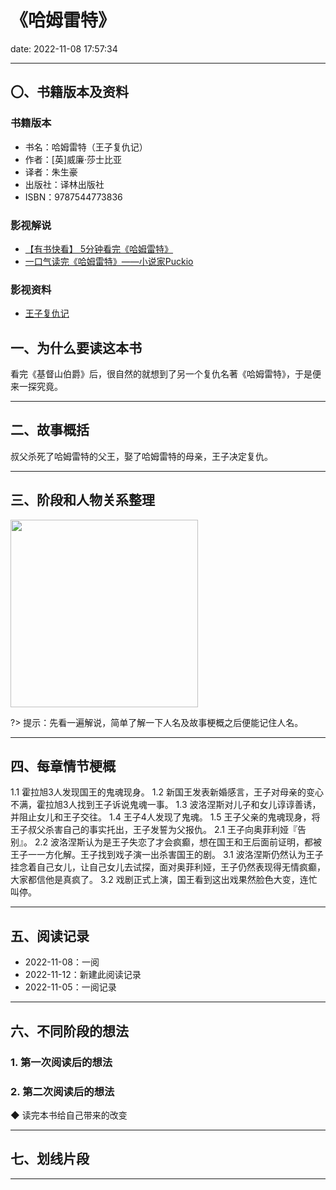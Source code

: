 # 《哈姆雷特》
date: 2022-11-08 17:57:34

---


## 〇、书籍版本及资料

### 书籍版本

- 书名：哈姆雷特（王子复仇记）
- 作者：[英]威廉·莎士比亚
- 译者：朱生豪
- 出版社：译林出版社
- ISBN：9787544773836

### 影视解说

- [【有书快看】 5分钟看完《哈姆雷特》](https://www.bilibili.com/video/BV1uW41187ZU)
- [一口气读完《哈姆雷特》——小说家Puckio](https://www.bilibili.com/video/BV1Zf4y1N7wt)

### 影视资料

- [王子复仇记](https://b23.tv/ep406151)


## 一、为什么要读这本书

看完《基督山伯爵》后，很自然的就想到了另一个复仇名著《哈姆雷特》，于是便来一探究竟。

---

## 二、故事概括

叔父杀死了哈姆雷特的父王，娶了哈姆雷特的母亲，王子决定复仇。

---

## 三、阶段和人物关系整理

<img src="https://s1.ax1x.com/2022/11/12/zP4eW8.png" height="300px"/>

?> 提示：先看一遍解说，简单了解一下人名及故事梗概之后便能记住人名。


---

## 四、每章情节梗概

1.1 霍拉旭3人发现国王的鬼魂现身。
1.2 新国王发表新婚感言，王子对母亲的变心不满，霍拉旭3人找到王子诉说鬼魂一事。
1.3 波洛涅斯对儿子和女儿谆谆善诱，并阻止女儿和王子交往。
1.4 王子4人发现了鬼魂。
1.5 王子父亲的鬼魂现身，将王子叔父杀害自己的事实托出，王子发誓为父报仇。
2.1 王子向奥菲利娅『告别』。
2.2 波洛涅斯认为是王子失恋了才会疯癫，想在国王和王后面前证明，都被王子一一方化解。王子找到戏子演一出杀害国王的剧。
3.1 波洛涅斯仍然认为王子挂念着自己女儿，让自己女儿去试探，面对奥菲利娅，王子仍然表现得无情疯癫，大家都信他是真疯了。
3.2 戏剧正式上演，国王看到这出戏果然脸色大变，连忙叫停。

---

## 五、阅读记录

- 2022-11-08：一阅
- 2022-11-12：新建此阅读记录
- 2022-11-05：一阅记录

---


## 六、不同阶段的想法

### 1. 第一次阅读后的想法




### 2. 第二次阅读后的想法


◆ 读完本书给自己带来的改变

---

## 七、划线片段



---
